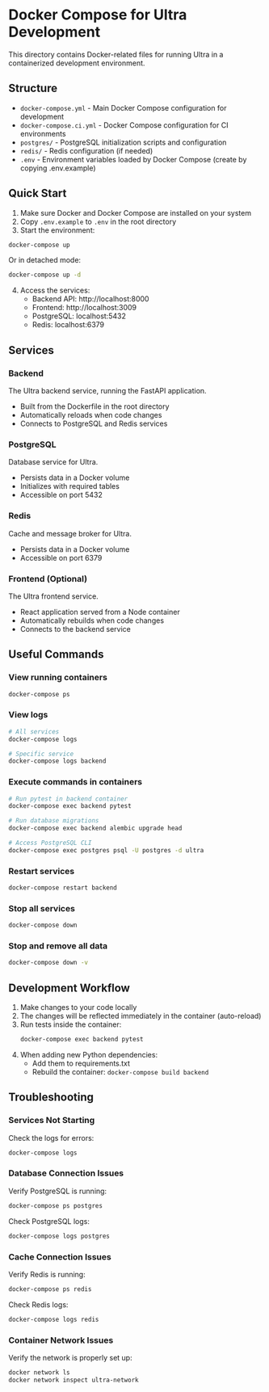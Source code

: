 # Docker Compose for Ultra Development

This directory contains Docker-related files for running Ultra in a containerized development environment.

## Structure

- `docker-compose.yml` - Main Docker Compose configuration for development
- `docker-compose.ci.yml` - Docker Compose configuration for CI environments
- `postgres/` - PostgreSQL initialization scripts and configuration
- `redis/` - Redis configuration (if needed)
- `.env` - Environment variables loaded by Docker Compose (create by copying .env.example)

## Quick Start

1. Make sure Docker and Docker Compose are installed on your system
2. Copy `.env.example` to `.env` in the root directory
3. Start the environment:

```bash
docker-compose up
```

Or in detached mode:

```bash
docker-compose up -d
```

4. Access the services:
   - Backend API: http://localhost:8000
   - Frontend: http://localhost:3009
   - PostgreSQL: localhost:5432
   - Redis: localhost:6379

## Services

### Backend

The Ultra backend service, running the FastAPI application.

- Built from the Dockerfile in the root directory
- Automatically reloads when code changes
- Connects to PostgreSQL and Redis services

### PostgreSQL

Database service for Ultra.

- Persists data in a Docker volume
- Initializes with required tables
- Accessible on port 5432

### Redis

Cache and message broker for Ultra.

- Persists data in a Docker volume
- Accessible on port 6379

### Frontend (Optional)

The Ultra frontend service.

- React application served from a Node container
- Automatically rebuilds when code changes
- Connects to the backend service

## Useful Commands

### View running containers

```bash
docker-compose ps
```

### View logs

```bash
# All services
docker-compose logs

# Specific service
docker-compose logs backend
```

### Execute commands in containers

```bash
# Run pytest in backend container
docker-compose exec backend pytest

# Run database migrations
docker-compose exec backend alembic upgrade head

# Access PostgreSQL CLI
docker-compose exec postgres psql -U postgres -d ultra
```

### Restart services

```bash
docker-compose restart backend
```

### Stop all services

```bash
docker-compose down
```

### Stop and remove all data

```bash
docker-compose down -v
```

## Development Workflow

1. Make changes to your code locally
2. The changes will be reflected immediately in the container (auto-reload)
3. Run tests inside the container:
   ```bash
   docker-compose exec backend pytest
   ```
4. When adding new Python dependencies:
   - Add them to requirements.txt
   - Rebuild the container: `docker-compose build backend`

## Troubleshooting

### Services Not Starting

Check the logs for errors:

```bash
docker-compose logs
```

### Database Connection Issues

Verify PostgreSQL is running:

```bash
docker-compose ps postgres
```

Check PostgreSQL logs:

```bash
docker-compose logs postgres
```

### Cache Connection Issues

Verify Redis is running:

```bash
docker-compose ps redis
```

Check Redis logs:

```bash
docker-compose logs redis
```

### Container Network Issues

Verify the network is properly set up:

```bash
docker network ls
docker network inspect ultra-network
```
